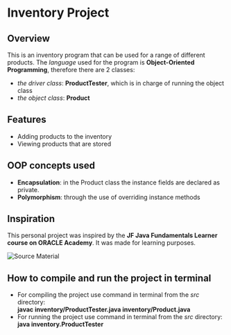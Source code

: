 <h1>Inventory Project</h1>
<h2>Overview</h2>
<p>This is an inventory program that can be used for a range of different products.
The <em>language</em> used for the program is <strong>Object-Oriented Programming</strong>, therefore
there are 2 classes:</p>
<ul> 
<li><em>the driver class</em>: <strong>ProductTester</strong>, which is in charge of running the object class</li> 
<li><em>the object class</em>: <strong>Product</strong></li>
</ul>
<h2>Features</h2>
<ul>
<li>Adding products to the inventory</li>
<li>Viewing products that are stored</li>
</ul>
<h2>OOP concepts used</h2>
<ul>
<li><strong>Encapsulation</strong>: in the Product class the instance fields are declared as private.</li>
<li><strong>Polymorphism</strong>: through the use of overriding instance methods</li>
</ul>
<h2>Inspiration</h2>
<p>This personal project was inspired by the <strong>JF Java Fundamentals Learner course on ORACLE Academy</strong>. It was made for learning purposes.</p>
<p><img alt="Source Material" title="Java Fundamentals" src="inventory/Java_Fundamentals.png"/></p>
<h2>How to compile and run the project in terminal</h2>
<ul>
<li>For compiling the project use command in terminal from the <em>src</em> directory:<br> <strong>javac inventory/ProductTester.java inventory/Product.java</strong></li>
<li>For running the project use command in terminal from the <em>src</em> directory:<br> <strong>java inventory.ProductTester</strong></li>
</ul>